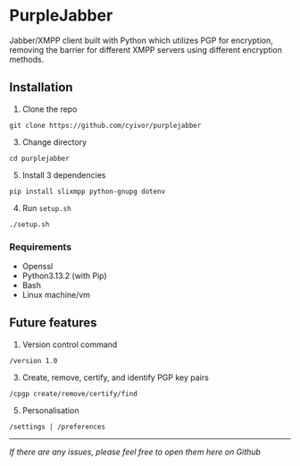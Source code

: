 # PurpleJabber
Jabber/XMPP client built with Python which utilizes PGP for encryption, removing the barrier for different XMPP servers using different encryption methods.

## Installation

1. Clone the repo
```
git clone https://github.com/cyivor/purplejabber
```

3. Change directory
```
cd purplejabber
```

5. Install 3 dependencies
```
pip install slixmpp python-gnupg dotenv
```

4. Run `setup.sh`
```
./setup.sh
```

### Requirements

- Openssl
- Python3.13.2 (with Pip)
- Bash
- Linux machine/vm

## Future features

1. Version control command 
```
/version 1.0
```
3. Create, remove, certify, and identify PGP key pairs
```
/cpgp create/remove/certify/find
```
5. Personalisation
```
/settings | /preferences
```

---

<i>If there are any issues, please feel free to open them here on Github</i>

